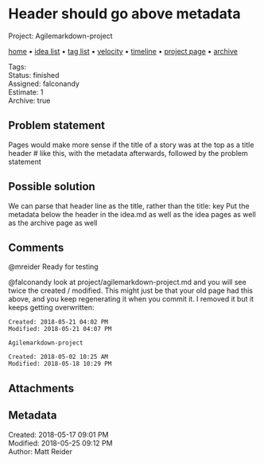 # Header should go above metadata

Project: Agilemarkdown-project

[home](../../index.md) • [idea list](../../ideas.md) • [tag list](../../tags.md) • [velocity](../../velocity.md) • [timeline](../../timeline.md) • [project page](../../agilemarkdown-project.md) • [archive](../archive.md)

Tags:   
Status: finished  
Assigned: falconandy  
Estimate: 1  
Archive: true  

## Problem statement

Pages would make more sense if the title of a story was at the top as a title header # like this, with the metadata afterwards,
followed by the problem statement

## Possible solution

We can parse that header line as the title, rather than the title: key
Put the metadata below the header in the idea.md as well as the idea pages as well as the archive page as well


## Comments
 @mreider Ready for testing

 @falconandy look at project/agilemarkdown-project.md and you will see twice the created / modified. This might just be that your old page had this above, and you keep regenerating it when you commit it. I removed it but it keeps getting overwritten:

```
Created: 2018-05-21 04:02 PM
Modified: 2018-05-21 04:07 PM

Agilemarkdown-project

Created: 2018-05-02 10:25 AM
Modified: 2018-05-18 10:29 PM
```


## Attachments

## Metadata

Created: 2018-05-17 09:01 PM  
Modified: 2018-05-25 09:12 PM  
Author: Matt Reider  
